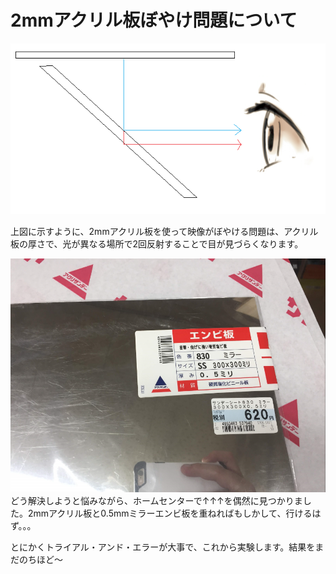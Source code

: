 # 2mmアクリル板ぼやけ問題について
![](2018-07-04-00-54-55.png)

上図に示すように、2mmアクリル板を使って映像がぼやける問題は、アクリル板の厚さで、光が異なる場所で2回反射することで目が見づらくなります。

![](2018-07-04-01-36-07.png)
どう解決しようと悩みながら、ホームセンターで↑↑↑を偶然に見つかりました。2mmアクリル板と0.5mmミラーエンビ板を重ねればもしかして、行けるはず。。。

とにかくトライアル・アンド・エラーが大事で、これから実験します。結果をまだのちほど～